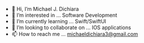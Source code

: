 - 👋 Hi, I’m Michael J. Dichiara
- 👀 I’m interested in ... Software Development 
- 🌱 I’m currently learning ... Swift/SwiftUI
- 💞️ I’m looking to collaborate on ... IOS applications
- 📫 How to reach me ... michaeldichiara3@gmail.com


<!---
mdichiara101/mdichiara101 is a ✨ special ✨ repository because its `README.md` (this file) appears on your GitHub profile.
You can click the Preview link to take a look at your changes.
--->
